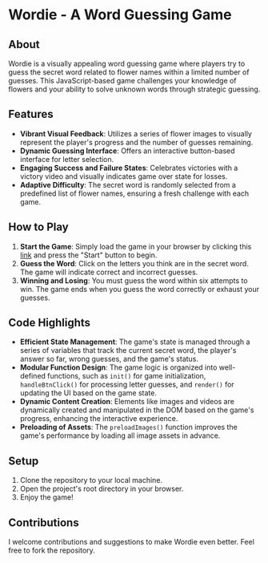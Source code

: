# Wordie - A Word Guessing Game

## About

Wordie is a visually appealing word guessing game where players try to guess the secret word related to flower names within a limited number of guesses. This JavaScript-based game challenges your knowledge of flowers and your ability to solve unknown words through strategic guessing.

## Features

- **Vibrant Visual Feedback**: Utilizes a series of flower images to visually represent the player's progress and the number of guesses remaining.
- **Dynamic Guessing Interface**: Offers an interactive button-based interface for letter selection.
- **Engaging Success and Failure States**: Celebrates victories with a victory video and visually indicates game over state for losses.
- **Adaptive Difficulty**: The secret word is randomly selected from a predefined list of flower names, ensuring a fresh challenge with each game.

## How to Play

1. **Start the Game**: Simply load the game in your browser by clicking this [link](https://josegalvez-h.github.io/wordieProject1/) and press the "Start" button to begin.
2. **Guess the Word**: Click on the letters you think are in the secret word. The game will indicate correct and incorrect guesses.
3. **Winning and Losing**: You must guess the word within six attempts to win. The game ends when you guess the word correctly or exhaust your guesses.

## Code Highlights

- **Efficient State Management**: The game's state is managed through a series of variables that track the current secret word, the player's answer so far, wrong guesses, and the game's status.
- **Modular Function Design**: The game logic is organized into well-defined functions, such as `init()` for game initialization, `handleBtnClick()` for processing letter guesses, and `render()` for updating the UI based on the game state.
- **Dynamic Content Creation**: Elements like images and videos are dynamically created and manipulated in the DOM based on the game's progress, enhancing the interactive experience.
- **Preloading of Assets**: The `preloadImages()` function improves the game's performance by loading all image assets in advance.

## Setup

1. Clone the repository to your local machine.
2. Open the project's root directory in your browser.
3. Enjoy the game!

## Contributions

I welcome contributions and suggestions to make Wordie even better. Feel free to fork the repository.

